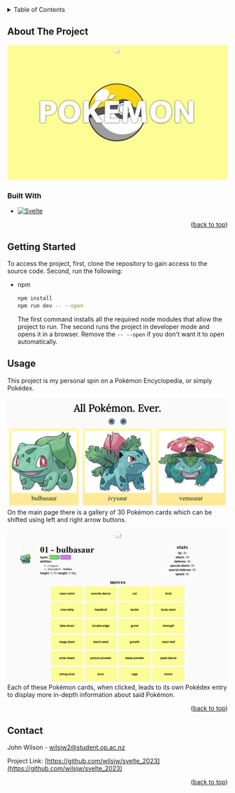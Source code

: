 <!-- TABLE OF CONTENTS -->
<details>
  <summary>Table of Contents</summary>
  <ol>
    <li>
      <a href="#about-the-project">About The Project</a>
      <ul>
        <li><a href="#built-with">Built With</a></li>
      </ul>
    </li>
    <li>
      <a href="#getting-started">Getting Started</a>
      <ul>
        <li><a href="#installation">Installation</a></li>
      </ul>
    </li>
    <li><a href="#usage">Usage</a></li>
    <li><a href="#contact">Contact</a></li>
  </ol>
</details>



<!-- ABOUT THE PROJECT -->
## About The Project

[![Product Name Screen Shot][product-screenshot]](resources/homepage.png)



### Built With

* [![Svelte][Svelte.dev]][Svelte-url]

<p align="right">(<a href="#readme-top">back to top</a>)</p>



<!-- GETTING STARTED -->
## Getting Started

To access the project, first, clone the repository to gain access to the source code. Second, run the following:
* npm
  ```sh
  npm install
  npm run dev -- --open
  ```
  The first command installs all the required node modules that allow the project to run. The second runs the project in developer mode and opens it in a browser. Remove the `-- --open` if you don't want it to open automatically.


<!-- USAGE EXAMPLES -->
## Usage

This project is my personal spin on a Pokémon Encyclopedia, or simply Pokédex.

![](resources/gallery.png)
On the main page there is a gallery of 30 Pokémon cards which can be shifted using left and right arrow buttons. 


![](resources/pokedex-entry.png)
Each of these Pokémon cards, when clicked, leads to its own Pokédex entry to display more in-depth information about said Pokémon.

<p align="right">(<a href="#readme-top">back to top</a>)</p>



<!-- CONTACT -->
## Contact

John Wilson - wilsjw2@student.op.ac.nz

Project Link: [https://github.com/wilsjw/svelte_2023](https://github.com/wilsjw/svelte_2023)

<p align="right">(<a href="#readme-top">back to top</a>)</p>



<!-- MARKDOWN LINKS & IMAGES -->
<!-- https://www.markdownguide.org/basic-syntax/#reference-style-links -->
[product-screenshot]: resources/homepage.png
[Svelte.dev]: https://img.shields.io/badge/Svelte-4A4A55?style=for-the-badge&logo=svelte&logoColor=FF3E00
[Svelte-url]: https://svelte.dev/
